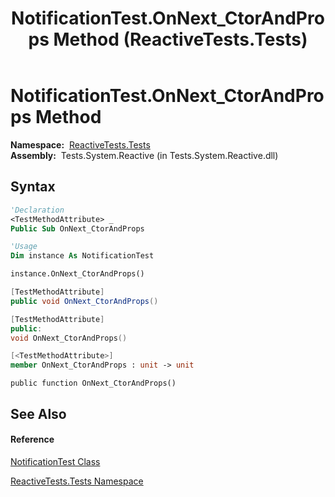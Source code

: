 ﻿---
title: NotificationTest.OnNext_CtorAndProps Method  (ReactiveTests.Tests)
TOCTitle: OnNext_CtorAndProps Method
ms:assetid: M:ReactiveTests.Tests.NotificationTest.OnNext_CtorAndProps
ms:mtpsurl: https://msdn.microsoft.com/en-us/library/reactivetests.tests.notificationtest.onnext_ctorandprops(v=VS.103)
ms:contentKeyID: 36620889
ms.date: 06/28/2011
mtps_version: v=VS.103
f1_keywords:
- ReactiveTests.Tests.NotificationTest.OnNext_CtorAndProps
dev_langs:
- CSharp
- JScript
- VB
- FSharp
- c++
---

# NotificationTest.OnNext\_CtorAndProps Method

**Namespace:**  [ReactiveTests.Tests](hh289046\(v=vs.103\).md)  
**Assembly:**  Tests.System.Reactive (in Tests.System.Reactive.dll)

## Syntax

``` vb
'Declaration
<TestMethodAttribute> _
Public Sub OnNext_CtorAndProps
```

``` vb
'Usage
Dim instance As NotificationTest

instance.OnNext_CtorAndProps()
```

``` csharp
[TestMethodAttribute]
public void OnNext_CtorAndProps()
```

``` c++
[TestMethodAttribute]
public:
void OnNext_CtorAndProps()
```

``` fsharp
[<TestMethodAttribute>]
member OnNext_CtorAndProps : unit -> unit 
```

``` jscript
public function OnNext_CtorAndProps()
```

## See Also

#### Reference

[NotificationTest Class](hh314756\(v=vs.103\).md)

[ReactiveTests.Tests Namespace](hh289046\(v=vs.103\).md)

